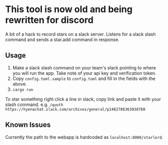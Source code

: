 This tool is now old and being rewritten for discord
====================================================

A bit of a hack to record stars on a slack server. Listens for a slack slash command and sends a
star.add command in response.

Usage
-----
1. Make a slack slash command on your team's slack pointing to where you will run the app.
   Take note of your api key and verification token.
2. Copy `config.toml.sample` to `config.toml` and fill in the fields with the above.
3. `cargo run`

To star something right click a line in slack, copy link and paste it with your slash command.
e.g. `/quoth https://hyenachat.slack.com/archives/general/p1482786363038760`

Known Issues
------------
Currently the path to the webapp is hardcoded as `localhost:8000/starlord`.
